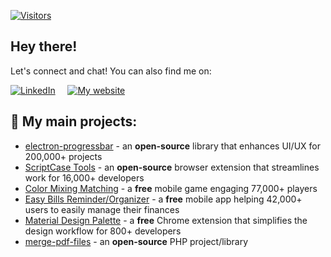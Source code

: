 [![Visitors](https://hits.seeyoufarm.com/api/count/incr/badge.svg?url=https%3A%2F%2Fgithub.com%2FAndersonMamede%2F&count_bg=%2379C83D&title_bg=%23555555&icon=spreaker.svg&icon_color=%23E7E7E7&title=Visitors&edge_flat=false)](https://github.com/AndersonMamede)

## Hey there!

Let's connect and chat! You can also find me on:

[![LinkedIn](https://img.shields.io/badge/-LinkedIn-blue?style=for-the-badge&logo=Linkedin&logoColor=white&link=https://www.linkedin.com/in/anderson-ravagnani-m-692ab328/)](https://www.linkedin.com/in/anderson-ravagnani-m-692ab328/?locale=en_US)
&nbsp;&nbsp;&nbsp;
<a href="https://blog.andersonmamede.com.br/" target="_blank" rel="noopener">
  <img src="https://img.shields.io/badge/My%20website-%237A3C3C.svg?&style=for-the-badge" alt="My website" title="My website"/>
</a>

##

<!-- nice themes: vue-dark, react, yeblu -->
<!-- ![GitHub stats](https://github-readme-stats.vercel.app/api?username=AndersonMamede&show_icons=true&count_private=true&include_all_commits=true&number_format=long) -->

## 📝 My main projects:
- [electron-progressbar](https://github.com/AndersonMamede/electron-progressbar) - an **open-source** library that enhances UI/UX for 200,000+ projects
- [ScriptCase Tools](https://github.com/AndersonMamede/scriptcase-tools) - an **open-source** browser extension that streamlines work for 16,000+ developers
- [Color Mixing Matching](https://play.google.com/store/apps/details?id=com.appstorehouse.cbq.app&hl=en) - a **free** mobile game engaging 77,000+ players
- [Easy Bills Reminder/Organizer](https://play.google.com/store/apps/details?id=com.appstorehouse.lcf.app&hl=en) - a **free** mobile app helping 42,000+ users to easily manage their finances
- [Material Design Palette](https://chrome.google.com/webstore/detail/material-design-palette/iklaoaeikobdklaggagbapdkhamhdjoc) - a **free** Chrome extension that simplifies the design workflow for 800+ developers
- [merge-pdf-files](https://github.com/AndersonMamede/merge-pdf-files) - an **open-source** PHP project/library

<!--
## 📝 Some of my blog posts:

- [Creating an extension - Part 1: Quick start with Boilerplate](https://blog.andersonmamede.com.br/creating-an-extension-part-1-quick-start-with-boilerplate/)
- [PHP session - Behind the scenes](https://blog.andersonmamede.com.br/php-session-behind-the-scenes/)
- [Improving productivity in ScriptCase environment](https://blog.andersonmamede.com.br/improving-productivity-in-scriptcase-environment/)
- [Image preview before upload](https://blog.andersonmamede.com.br/image-preview-before-upload/)

- 🔭 I’m currently working on ...
- 🌱 I’m currently learning ...
- 📫 How to reach me: ...
[![electron-progressbar](https://github-readme-stats.vercel.app/api/pin/?username=AndersonMamede&repo=electron-progressbar)](https://github.com/AndersonMamede/electron-progressbar)
-->
